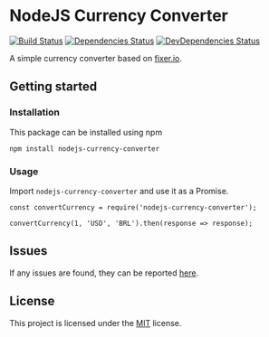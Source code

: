 # NodeJS Currency Converter

[![Build Status](https://travis-ci.org/arthurmbandeira/node-currency-converter.svg?branch=master)](https://travis-ci.org/arthurmbandeira/node-currency-converter)
[![Dependencies Status](https://david-dm.org/arthurmbandeira/node-currency-converter/status.svg)](https://david-dm.org/arthurmbandeira/node-currency-converter/)
[![DevDependencies Status](https://david-dm.org/arthurmbandeira/node-currency-converter/dev-status.svg)](https://david-dm.org/arthurmbandeira/node-currency-converter/)


A simple currency converter based on [fixer.io](http://fixer.io).

## Getting started

### Installation
This package can be installed using npm

```
npm install nodejs-currency-converter
```

### Usage
Import `nodejs-currency-converter` and use it as a Promise.

```
const convertCurrency = require('nodejs-currency-converter');

convertCurrency(1, 'USD', 'BRL').then(response => response);
```

## Issues
If any issues are found, they can be reported [here](https://github.com/arthurmbandeira/nodejs-currency-converter/issues).

## License

This project is licensed under the [MIT](LICENSE) license.
